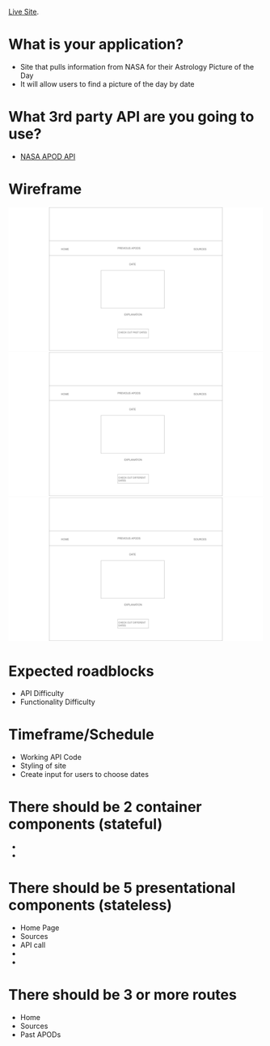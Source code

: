 [Live Site]().

# What is your application?
* Site that pulls information from NASA for their Astrology Picture of the Day
* It will allow users to find a picture of the day by date

# What 3rd party API are you going to use?
* [NASA APOD API](https://api.nasa.gov/planetary/apod)

# Wireframe
![Wireframe](https://github.com/shanicunn/nasa-api/blob/master/src/assets/Wireframe1.png)
![Wireframe](https://github.com/shanicunn/nasa-api/blob/master/src/assets/Wireframe2.png)
![Wireframe](https://github.com/shanicunn/nasa-api/blob/master/src/assets/Wireframe2.png)

# Expected roadblocks
* API Difficulty
* Functionality Difficulty

# Timeframe/Schedule
* Working API Code
* Styling of site
* Create input for users to choose dates

# There should be 2 container components (stateful)
*  
*   

# There should be 5 presentational components (stateless)
* Home Page
* Sources
* API call
*
*

# There should be 3 or more routes
* Home
* Sources
* Past APODs